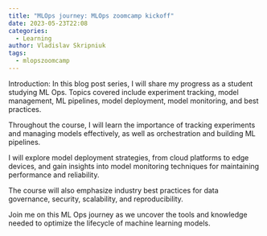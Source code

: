 ```yaml
---
title: "MLOps journey: MLOps zoomcamp kickoff"
date: 2023-05-23T22:08
categories: 
  - Learning
author: Vladislav Skripniuk
tags:
  - mlopszoomcamp
---
```


Introduction:
In this blog post series, I will share my progress as a student studying ML Ops. Topics covered include experiment tracking, model management, ML pipelines, model deployment, model monitoring, and best practices.

Throughout the course, I will learn the importance of tracking experiments and managing models effectively, as well as orchestration and building ML pipelines.

I will explore model deployment strategies, from cloud platforms to edge devices, and gain insights into model monitoring techniques for maintaining performance and reliability.

The course will also emphasize industry best practices for data governance, security, scalability, and reproducibility.

Join me on this ML Ops journey as we uncover the tools and knowledge needed to optimize the lifecycle of machine learning models.